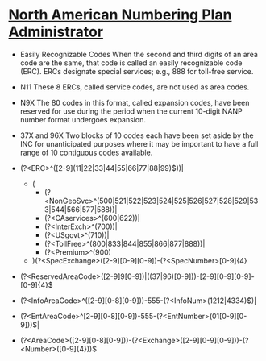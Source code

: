 # [North American Numbering Plan Administrator](https://nationalnanpa.com/)

- Easily Recognizable Codes	When the second and third digits of an area code are the same, that code is called an easily recognizable code (ERC). ERCs designate special services; e.g., 888 for toll-free service.
- N11	These 8 ERCs, called service codes, are not used as area codes.
- N9X	The 80 codes in this format, called expansion codes, have been reserved for use during the period when the current 10-digit NANP number format undergoes expansion.
- 37X and 96X	Two blocks of 10 codes each have been set aside by the INC for unanticipated purposes where it may be important to have a full range of 10 contiguous codes available.

- (?\<ERC\>^(\[2-9\](11|22|33|44|55|66|77|88|99)$))|
  - (
    - (?\<NonGeoSvc\>^(500|521|522|523|524|525|526|527|528|529|533|544|566|577|588))|
    - (?\<CAservices\>^(600|622))|
    - (?\<InterExch\>^(700))|
    - (?\<USgovt\>^(710))|
    - (?\<TollFree\>^(800|833|844|855|866|877|888))|
    - (?\<Premium\>^(900)
  - )(?\<SpecExchange\>(\[2-9\]\[0-9\]\[0-9\])-(?\<SpecNumber\>\[0-9\]{4}
- (?\<ReservedAreaCode\>(\[2-9\]9\[0-9\])|((37|96)\[0-9\]))-\[2-9\]\[0-9\]\[0-9\]-\[0-9\]\{4\}$
- (?\<InfoAreaCode\>^(\[2-9\]\[0-8\]\[0-9\]))-555-(?\<InfoNum\>(1212|4334)$)|
- (?\<EntAreaCode\>^\[2-9\]\[0-8\]\[0-9\])-555-(?\<EntNumber>(01\[0-9\]\[0-9\]))$|
- (?\<AreaCode\>(\[2-9\]\[0-8\]\[0-9\]))-(?\<Exchange>(\[2-9\]\[0-9\]\[0-9\]))-(?\<Number\>(\[0-9\]\{4\}))$
